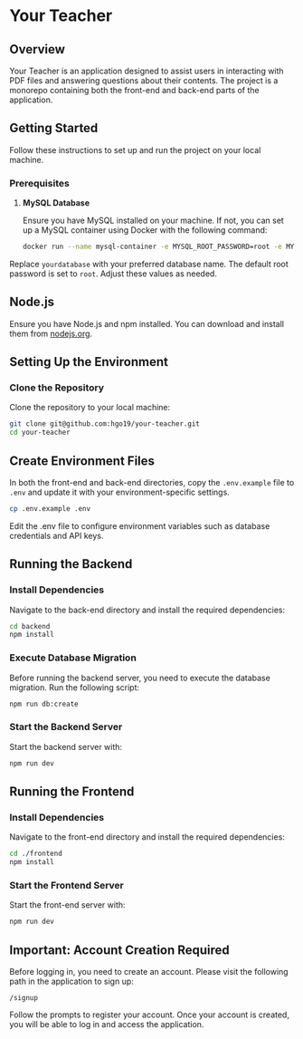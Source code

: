 # Your Teacher

## Overview

Your Teacher is an application designed to assist users in interacting with PDF files and answering questions about their contents. The project is a monorepo containing both the front-end and back-end parts of the application.

## Getting Started

Follow these instructions to set up and run the project on your local machine.

### Prerequisites

1. **MySQL Database**

   Ensure you have MySQL installed on your machine. If not, you can set up a MySQL container using Docker with the following command:

   ```sh
   docker run --name mysql-container -e MYSQL_ROOT_PASSWORD=root -e MYSQL_DATABASE=yourdatabase -p 3306:3306 -d mysql:latest

Replace `yourdatabase` with your preferred database name. The default root password is set to `root`. Adjust these values as needed.

## Node.js

Ensure you have Node.js and npm installed. You can download and install them from [nodejs.org](https://nodejs.org/).

## Setting Up the Environment

### Clone the Repository

Clone the repository to your local machine:

```sh
git clone git@github.com:hgo19/your-teacher.git
cd your-teacher
```

## Create Environment Files

In both the front-end and back-end directories, copy the `.env.example` file to `.env` and update it with your environment-specific settings.

```sh
cp .env.example .env
```

Edit the .env file to configure environment variables such as database credentials and API keys.

## Running the Backend

### Install Dependencies

Navigate to the back-end directory and install the required dependencies:

```sh
cd backend
npm install
```

###  Execute Database Migration

Before running the backend server, you need to execute the database migration. Run the following script:

```sh
npm run db:create
```

### Start the Backend Server

Start the backend server with:

```sh
npm run dev
```

## Running the Frontend

### Install Dependencies

Navigate to the front-end directory and install the required dependencies:

```sh
cd ./frontend
npm install
```

### Start the Frontend Server

Start the front-end server with:

```sh
npm run dev
```

## Important: Account Creation Required

Before logging in, you need to create an account. Please visit the following path in the application to sign up:

```
/signup
```

Follow the prompts to register your account. Once your account is created, you will be able to log in and access the application.
